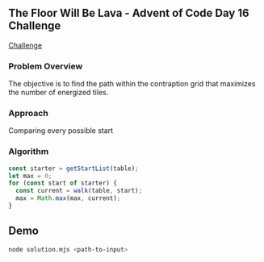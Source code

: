 ## The Floor Will Be Lava - Advent of Code Day 16 Challenge

[Challenge](https://adventofcode.com/2023/day/16)

### Problem Overview

The objective is to find the path within the contraption grid that maximizes the number of energized tiles.

### Approach

Comparing every possible start

### Algorithm

```js
const starter = getStartList(table);
let max = 0;
for (const start of starter) {
  const current = walk(table, start);
  max = Math.max(max, current);
}
```

## Demo

```bash
node solution.mjs <path-to-input>
```
